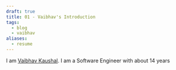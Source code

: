 ```yaml
---
draft: true
title: 01 - Vaibhav's Introduction
tags:
  - blog
  - vaibhav
aliases:
  - resume
---
```

I am [Vaibhav Kaushal](https://www.linkedin.com/in/vaibhavkaushal/). I am a Software Engineer with about 14 years   